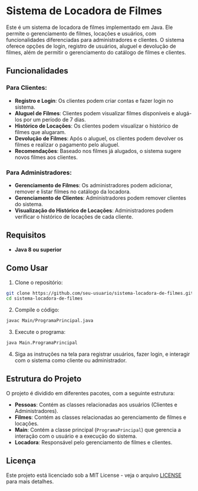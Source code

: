 
# Sistema de Locadora de Filmes

Este é um sistema de locadora de filmes implementado em Java. Ele permite o gerenciamento de filmes, locações e usuários, com funcionalidades diferenciadas para administradores e clientes. O sistema oferece opções de login, registro de usuários, aluguel e devolução de filmes, além de permitir o gerenciamento do catálogo de filmes e clientes.

## Funcionalidades

### Para Clientes:
- **Registro e Login**: Os clientes podem criar contas e fazer login no sistema.
- **Aluguel de Filmes**: Clientes podem visualizar filmes disponíveis e alugá-los por um período de 7 dias.
- **Histórico de Locações**: Os clientes podem visualizar o histórico de filmes que alugaram.
- **Devolução de Filmes**: Após o aluguel, os clientes podem devolver os filmes e realizar o pagamento pelo aluguel.
- **Recomendações**: Baseado nos filmes já alugados, o sistema sugere novos filmes aos clientes.

### Para Administradores:
- **Gerenciamento de Filmes**: Os administradores podem adicionar, remover e listar filmes no catálogo da locadora.
- **Gerenciamento de Clientes**: Administradores podem remover clientes do sistema.
- **Visualização do Histórico de Locações**: Administradores podem verificar o histórico de locações de cada cliente.

## Requisitos
- **Java 8 ou superior**

## Como Usar

1. Clone o repositório:

```bash
git clone https://github.com/seu-usuario/sistema-locadora-de-filmes.git
cd sistema-locadora-de-filmes
```

2. Compile o código:

```bash
javac Main/ProgramaPrincipal.java
```

3. Execute o programa:

```bash
java Main.ProgramaPrincipal
```

4. Siga as instruções na tela para registrar usuários, fazer login, e interagir com o sistema como cliente ou administrador.

## Estrutura do Projeto

O projeto é dividido em diferentes pacotes, com a seguinte estrutura:

- **Pessoas**: Contém as classes relacionadas aos usuários (Clientes e Administradores).
- **Filmes**: Contém as classes relacionadas ao gerenciamento de filmes e locações.
- **Main**: Contém a classe principal (`ProgramaPrincipal`) que gerencia a interação com o usuário e a execução do sistema.
- **Locadora**: Responsável pelo gerenciamento de filmes e clientes.

## Licença

Este projeto está licenciado sob a MIT License - veja o arquivo [LICENSE](LICENSE) para mais detalhes.


